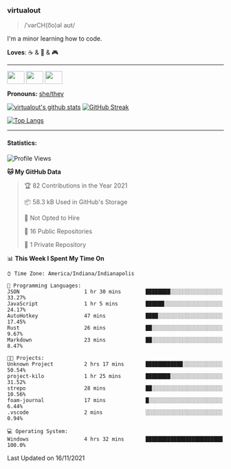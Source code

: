 ### virtualout
> /ˈvərCH(o͞o)əl aʊt/
> 
I'm a minor learning how to code.

**Loves**: ☕ & 🍫 & 🎮

-----
<p align="left">
<a href="https://twitter.com/ashexadecimal/" target="blank"><img align="center" src="https://cdn.jsdelivr.net/npm/simple-icons@3.0.1/icons/twitter.svg" alt="" height="30" width="40" /></a>
<a href="https://twitch.tv/sleepilylive" target="blank"><img align="center" src="https://cdn.jsdelivr.net/npm/simple-icons@3.0.1/icons/twitch.svg" alt="" height="30" width="40" /></a>
<a href="https://www.youtube.com/channel/UCVVgwKvv9UAbgsIWvYUSnkQ" target="blank"><img align="center" src="https://cdn.jsdelivr.net/npm/simple-icons@3.0.1/icons/youtube.svg" alt="" height="30" width="40" /></a>
</p>

**Pronouns:** [she/they](https://pronoun.is/she/:or/they)

[![virtualout's github stats](https://github-readme-stats.vercel.app/api?username=virtualout&theme=github_dark&show_icons=true)](https://github.com/anuraghazra/github-readme-stats)
[![GitHub Streak](http://github-readme-streak-stats.herokuapp.com?user=virtualout&theme=github-dark&date_format=M%20j%5B%2C%20Y%5D)](https://git.io/streak-stats)

[![Top Langs](https://github-readme-stats.vercel.app/api/top-langs/?username=virtualout&layout=compact&theme=github_dark)](https://github.com/anuraghazra/github-readme-stats)

-----

#### Statistics:

<!--START_SECTION:waka-->
![Profile Views](http://img.shields.io/badge/Profile%20Views-0-blue)

**🐱 My GitHub Data** 

> 🏆 82 Contributions in the Year 2021
 > 
> 📦 58.3 kB Used in GitHub's Storage 
 > 
> 🚫 Not Opted to Hire
 > 
> 📜 16 Public Repositories 
 > 
> 🔑 1 Private Repository 
 > 
📊 **This Week I Spent My Time On** 

```text
⌚︎ Time Zone: America/Indiana/Indianapolis

💬 Programming Languages: 
JSON                     1 hr 30 mins        ████████░░░░░░░░░░░░░░░░░   33.27% 
JavaScript               1 hr 5 mins         ██████░░░░░░░░░░░░░░░░░░░   24.17% 
AutoHotkey               47 mins             ████░░░░░░░░░░░░░░░░░░░░░   17.45% 
Rust                     26 mins             ██░░░░░░░░░░░░░░░░░░░░░░░   9.67% 
Markdown                 23 mins             ██░░░░░░░░░░░░░░░░░░░░░░░   8.47%

🐱‍💻 Projects: 
Unknown Project          2 hrs 17 mins       ████████████░░░░░░░░░░░░░   50.54% 
project-kilo             1 hr 25 mins        ████████░░░░░░░░░░░░░░░░░   31.52% 
strepo                   28 mins             ██░░░░░░░░░░░░░░░░░░░░░░░   10.56% 
foam-journal             17 mins             █░░░░░░░░░░░░░░░░░░░░░░░░   6.44% 
.vscode                  2 mins              ░░░░░░░░░░░░░░░░░░░░░░░░░   0.94%

💻 Operating System: 
Windows                  4 hrs 32 mins       █████████████████████████   100.0%

```


 Last Updated on 16/11/2021
<!--END_SECTION:waka-->
